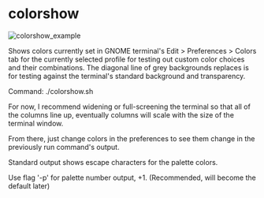 # colorshow
![colorshow_example](https://github.com/rsquires1988/colorshow/assets/63078967/e19b2edd-cb47-4820-98c2-43c77fcd9b73)

Shows colors currently set in GNOME terminal's Edit > Preferences > Colors tab for the currently selected profile for testing out custom color choices and their combinations.  The diagonal line of grey backgrounds replaces is for testing against the terminal's standard background and transparency.

Command: ./colorshow.sh

For now, I recommend widening or full-screening the terminal so that all of the columns line up, eventually columns will scale with the size of the terminal window.

From there, just change colors in the preferences to see them change in the previously run command's output.

Standard output shows escape characters for the palette colors.

Use flag '-p' for palette number output, +1. (Recommended, will become the default later)
